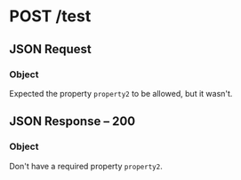 # **POST** /test

## JSON Request

### Object

Expected the property `property2` to be allowed, but it wasn't.

## JSON Response – 200

### Object

Don't have a required property `property2`.
